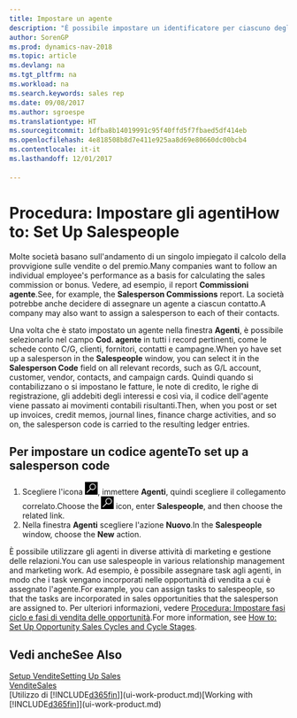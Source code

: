 ```yaml
---
title: Impostare un agente
description: "È possibile impostare un identificatore per ciascuno degli agenti, per tenere traccia delle prestazioni di ogni persona o per assegnare un agente a un contatto."
author: SorenGP
ms.prod: dynamics-nav-2018
ms.topic: article
ms.devlang: na
ms.tgt_pltfrm: na
ms.workload: na
ms.search.keywords: sales rep
ms.date: 09/08/2017
ms.author: sgroespe
ms.translationtype: HT
ms.sourcegitcommit: 1dfba8b14019991c95f40ffd5f7fbaed5df414eb
ms.openlocfilehash: 4e818508b8d7e411e925aa8d69e80660dc00bcb4
ms.contentlocale: it-it
ms.lasthandoff: 12/01/2017

---
```

# <a name="how-to-set-up-salespeople"></a><span data-ttu-id="5164a-103">Procedura: Impostare gli agenti</span><span class="sxs-lookup"><span data-stu-id="5164a-103">How to: Set Up Salespeople</span></span>
<span data-ttu-id="5164a-104">Molte società basano sull'andamento di un singolo impiegato il calcolo della provvigione sulle vendite o del premio.</span><span class="sxs-lookup"><span data-stu-id="5164a-104">Many companies want to follow an individual employee's performance as a basis for calculating the sales commission or bonus.</span></span> <span data-ttu-id="5164a-105">Vedere, ad esempio, il report **Commissioni agente**.</span><span class="sxs-lookup"><span data-stu-id="5164a-105">See, for example, the **Salesperson Commissions** report.</span></span> <span data-ttu-id="5164a-106">La società potrebbe anche decidere di assegnare un agente a ciascun contatto.</span><span class="sxs-lookup"><span data-stu-id="5164a-106">A company may also want to assign a salesperson to each of their contacts.</span></span>

<span data-ttu-id="5164a-107">Una volta che è stato impostato un agente nella finestra **Agenti**, è possibile selezionarlo nel campo **Cod. agente** in tutti i record pertinenti, come le schede conto C/G, clienti, fornitori, contatti e campagne.</span><span class="sxs-lookup"><span data-stu-id="5164a-107">When yo have set up a salesperson in the **Salespeople** window, you can select it in the **Salesperson Code** field on all relevant records, such as G/L account, customer, vendor, contacts, and campaign cards.</span></span> <span data-ttu-id="5164a-108">Quindi quando si contabilizzano o si impostano le fatture, le note di credito, le righe di registrazione, gli addebiti degli interessi e così via, il codice dell'agente viene passato ai movimenti contabili risultanti.</span><span class="sxs-lookup"><span data-stu-id="5164a-108">Then, when you post or set up invoices, credit memos, journal lines, finance charge activities, and so on, the salesperson code is carried to the resulting ledger entries.</span></span>

## <a name="to-set-up-a-salesperson-code"></a><span data-ttu-id="5164a-109">Per impostare un codice agente</span><span class="sxs-lookup"><span data-stu-id="5164a-109">To set up a salesperson code</span></span>
1. <span data-ttu-id="5164a-110">Scegliere l'icona ![Cerca pagina o report](media/ui-search/search_small.png "icona Cerca pagina o report"), immettere **Agenti**, quindi scegliere il collegamento correlato.</span><span class="sxs-lookup"><span data-stu-id="5164a-110">Choose the ![Search for Page or Report](media/ui-search/search_small.png "Search for Page or Report icon") icon, enter **Salespeople**, and then choose the related link.</span></span>
2. <span data-ttu-id="5164a-111">Nella finestra **Agenti** scegliere l'azione **Nuovo**.</span><span class="sxs-lookup"><span data-stu-id="5164a-111">In the **Salespeople** window, choose the **New** action.</span></span>

<span data-ttu-id="5164a-112">È possibile utilizzare gli agenti in diverse attività di marketing e gestione delle relazioni.</span><span class="sxs-lookup"><span data-stu-id="5164a-112">You can use salespeople in various relationship management and marketing work.</span></span> <span data-ttu-id="5164a-113">Ad esempio, è possibile assegnare task agli agenti, in modo che i task vengano incorporati nelle opportunità di vendita a cui è assegnato l'agente.</span><span class="sxs-lookup"><span data-stu-id="5164a-113">For example, you can assign tasks to salespeople, so that the tasks are incorporated in sales opportunities that the salesperson are assigned to.</span></span> <span data-ttu-id="5164a-114">Per ulteriori informazioni, vedere [Procedura: Impostare fasi ciclo e fasi di vendita delle opportunità](marketing-how-setup-opportunity-sales-cycles-stages.md).</span><span class="sxs-lookup"><span data-stu-id="5164a-114">For more information, see [How to: Set Up Opportunity Sales Cycles and Cycle Stages](marketing-how-setup-opportunity-sales-cycles-stages.md).</span></span>

## <a name="see-also"></a><span data-ttu-id="5164a-115">Vedi anche</span><span class="sxs-lookup"><span data-stu-id="5164a-115">See Also</span></span>
[<span data-ttu-id="5164a-116">Setup Vendite</span><span class="sxs-lookup"><span data-stu-id="5164a-116">Setting Up Sales</span></span>](sales-setup-sales.md)  
[<span data-ttu-id="5164a-117">Vendite</span><span class="sxs-lookup"><span data-stu-id="5164a-117">Sales</span></span>](sales-manage-sales.md)  
<span data-ttu-id="5164a-118">[Utilizzo di [!INCLUDE[d365fin](includes/d365fin_md.md)]](ui-work-product.md)</span><span class="sxs-lookup"><span data-stu-id="5164a-118">[Working with [!INCLUDE[d365fin](includes/d365fin_md.md)]](ui-work-product.md)</span></span>  

